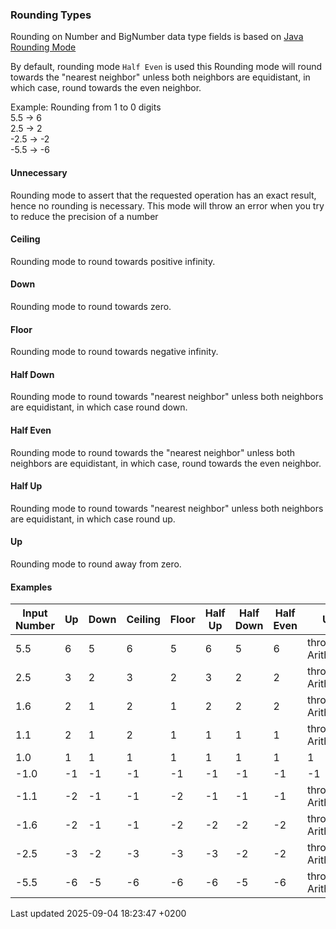 <div id="header">

</div>

<div id="content">

<div class="sect2">

### Rounding Types

<div class="paragraph">

Rounding on Number and BigNumber data type fields is based on [Java Rounding Mode](https://docs.oracle.com/javase/8/docs/api/java/math/RoundingMode.html)

</div>

<div class="paragraph">

By default, rounding mode `Half Even` is used this Rounding mode will round towards the "nearest neighbor" unless both neighbors are equidistant, in which case, round towards the even neighbor.

</div>

<div class="paragraph">

Example: Rounding from 1 to 0 digits  
5.5 → 6  
2.5 → 2  
\-2.5 → -2  
\-5.5 → -6

</div>

<div class="sect3">

#### Unnecessary

<div class="paragraph">

Rounding mode to assert that the requested operation has an exact result, hence no rounding is necessary. This mode will throw an error when you try to reduce the precision of a number

</div>

</div>

<div class="sect3">

#### Ceiling

<div class="paragraph">

Rounding mode to round towards positive infinity.

</div>

</div>

<div class="sect3">

#### Down

<div class="paragraph">

Rounding mode to round towards zero.

</div>

</div>

<div class="sect3">

#### Floor

<div class="paragraph">

Rounding mode to round towards negative infinity.

</div>

</div>

<div class="sect3">

#### Half Down

<div class="paragraph">

Rounding mode to round towards "nearest neighbor" unless both neighbors are equidistant, in which case round down.

</div>

</div>

<div class="sect3">

#### Half Even

<div class="paragraph">

Rounding mode to round towards the "nearest neighbor" unless both neighbors are equidistant, in which case, round towards the even neighbor.

</div>

</div>

<div class="sect3">

#### Half Up

<div class="paragraph">

Rounding mode to round towards "nearest neighbor" unless both neighbors are equidistant, in which case round up.

</div>

</div>

<div class="sect3">

#### Up

<div class="paragraph">

Rounding mode to round away from zero.

</div>

</div>

<div class="sect3">

#### Examples

| Input Number | Up  | Down | Ceiling | Floor | Half Up | Half Down | Half Even | Unnecessary               |
| ------------ | --- | ---- | ------- | ----- | ------- | --------- | --------- | ------------------------- |
| 5.5          | 6   | 5    | 6       | 5     | 6       | 5         | 6         | throw ArithmeticException |
| 2.5          | 3   | 2    | 3       | 2     | 3       | 2         | 2         | throw ArithmeticException |
| 1.6          | 2   | 1    | 2       | 1     | 2       | 2         | 2         | throw ArithmeticException |
| 1.1          | 2   | 1    | 2       | 1     | 1       | 1         | 1         | throw ArithmeticException |
| 1.0          | 1   | 1    | 1       | 1     | 1       | 1         | 1         | 1                         |
| \-1.0        | \-1 | \-1  | \-1     | \-1   | \-1     | \-1       | \-1       | \-1                       |
| \-1.1        | \-2 | \-1  | \-1     | \-2   | \-1     | \-1       | \-1       | throw ArithmeticException |
| \-1.6        | \-2 | \-1  | \-1     | \-2   | \-2     | \-2       | \-2       | throw ArithmeticException |
| \-2.5        | \-3 | \-2  | \-3     | \-3   | \-3     | \-2       | \-2       | throw ArithmeticException |
| \-5.5        | \-6 | \-5  | \-6     | \-6   | \-6     | \-5       | \-6       | throw ArithmeticException |

</div>

</div>

</div>

<div id="footer">

<div id="footer-text">

Last updated 2025-09-04 18:23:47 +0200

</div>

</div>
